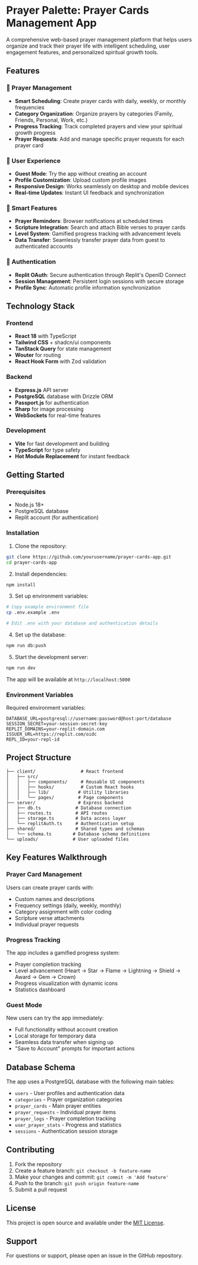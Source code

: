# Prayer Palette: Prayer Cards Management App

A comprehensive web-based prayer management platform that helps users organize and track their prayer life with intelligent scheduling, user engagement features, and personalized spiritual growth tools.

## Features

### 🙏 Prayer Management
- **Smart Scheduling**: Create prayer cards with daily, weekly, or monthly frequencies
- **Category Organization**: Organize prayers by categories (Family, Friends, Personal, Work, etc.)
- **Progress Tracking**: Track completed prayers and view your spiritual growth progress
- **Prayer Requests**: Add and manage specific prayer requests for each prayer card

### 📱 User Experience
- **Guest Mode**: Try the app without creating an account
- **Profile Customization**: Upload custom profile images
- **Responsive Design**: Works seamlessly on desktop and mobile devices
- **Real-time Updates**: Instant UI feedback and synchronization

### 🔔 Smart Features
- **Prayer Reminders**: Browser notifications at scheduled times
- **Scripture Integration**: Search and attach Bible verses to prayer cards
- **Level System**: Gamified progress tracking with advancement levels
- **Data Transfer**: Seamlessly transfer prayer data from guest to authenticated accounts

### 🔐 Authentication
- **Replit OAuth**: Secure authentication through Replit's OpenID Connect
- **Session Management**: Persistent login sessions with secure storage
- **Profile Sync**: Automatic profile information synchronization

## Technology Stack

### Frontend
- **React 18** with TypeScript
- **Tailwind CSS** + shadcn/ui components
- **TanStack Query** for state management
- **Wouter** for routing
- **React Hook Form** with Zod validation

### Backend
- **Express.js** API server
- **PostgreSQL** database with Drizzle ORM
- **Passport.js** for authentication
- **Sharp** for image processing
- **WebSockets** for real-time features

### Development
- **Vite** for fast development and building
- **TypeScript** for type safety
- **Hot Module Replacement** for instant feedback

## Getting Started

### Prerequisites
- Node.js 18+ 
- PostgreSQL database
- Replit account (for authentication)

### Installation

1. Clone the repository:
```bash
git clone https://github.com/yourusername/prayer-cards-app.git
cd prayer-cards-app
```

2. Install dependencies:
```bash
npm install
```

3. Set up environment variables:
```bash
# Copy example environment file
cp .env.example .env

# Edit .env with your database and authentication details
```

4. Set up the database:
```bash
npm run db:push
```

5. Start the development server:
```bash
npm run dev
```

The app will be available at `http://localhost:5000`

### Environment Variables

Required environment variables:

```env
DATABASE_URL=postgresql://username:password@host:port/database
SESSION_SECRET=your-session-secret-key
REPLIT_DOMAINS=your-replit-domain.com
ISSUER_URL=https://replit.com/oidc
REPL_ID=your-repl-id
```

## Project Structure

```
├── client/                 # React frontend
│   ├── src/
│   │   ├── components/     # Reusable UI components
│   │   ├── hooks/          # Custom React hooks
│   │   ├── lib/           # Utility libraries
│   │   └── pages/         # Page components
├── server/                # Express backend
│   ├── db.ts             # Database connection
│   ├── routes.ts         # API routes
│   ├── storage.ts        # Data access layer
│   └── replitAuth.ts     # Authentication setup
├── shared/               # Shared types and schemas
│   └── schema.ts        # Database schema definitions
└── uploads/             # User uploaded files
```

## Key Features Walkthrough

### Prayer Card Management
Users can create prayer cards with:
- Custom names and descriptions
- Frequency settings (daily, weekly, monthly)
- Category assignment with color coding
- Scripture verse attachments
- Individual prayer requests

### Progress Tracking
The app includes a gamified progress system:
- Prayer completion tracking
- Level advancement (Heart → Star → Flame → Lightning → Shield → Award → Gem → Crown)
- Progress visualization with dynamic icons
- Statistics dashboard

### Guest Mode
New users can try the app immediately:
- Full functionality without account creation
- Local storage for temporary data
- Seamless data transfer when signing up
- "Save to Account" prompts for important actions

## Database Schema

The app uses a PostgreSQL database with the following main tables:
- `users` - User profiles and authentication data
- `categories` - Prayer organization categories
- `prayer_cards` - Main prayer entities
- `prayer_requests` - Individual prayer items
- `prayer_logs` - Prayer completion tracking
- `user_prayer_stats` - Progress and statistics
- `sessions` - Authentication session storage

## Contributing

1. Fork the repository
2. Create a feature branch: `git checkout -b feature-name`
3. Make your changes and commit: `git commit -m 'Add feature'`
4. Push to the branch: `git push origin feature-name`
5. Submit a pull request

## License

This project is open source and available under the [MIT License](LICENSE).

## Support

For questions or support, please open an issue in the GitHub repository.
